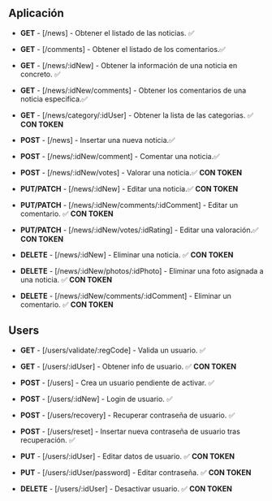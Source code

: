 ## Aplicación

- **GET** - [/news] - Obtener el listado de las noticias. ✅
- **GET** - [/comments] - Obtener el listado de los comentarios.✅
- **GET** - [/news/:idNew] - Obtener la información de una noticia en concreto. ✅
- **GET** - [/news/:idNew/comments] - Obtener los comentarios de una noticia especifica.✅
- **GET** - [/news/category/:idUser] - Obtener la lista de las categorias. ✅ **CON TOKEN**

- **POST** - [/news] - Insertar una nueva noticia.✅
- **POST** - [/news/:idNew/comment] - Comentar una noticia.✅
- **POST** - [/news/:idNew/votes] - Valorar una noticia.✅ **CON TOKEN**

- **PUT/PATCH** - [/news/:idNew] - Editar una noticia.✅ **CON TOKEN**
- **PUT/PATCH** - [/news/:idNew/comments/:idComment] - Editar un comentario. ✅ **CON TOKEN**

- **PUT/PATCH** - [/news/:idNew/votes/:idRating] - Editar una valoración.✅ **CON TOKEN**

- **DELETE** - [/news/:idNew] - Eliminar una noticia. ✅ **CON TOKEN**
- **DELETE** - [/news/:idNew/photos/:idPhoto] - Eliminar una foto asignada a una noticia. ✅ **CON TOKEN**
- **DELETE** - [/news/:idNew/comments/:idComment] - Eliminar un comentario. ✅ **CON TOKEN**

## Users

- **GET** - [/users/validate/:regCode] - Valida un usuario. ✅
- **GET** - [/users/:idUser] - Obtener info de usuario. ✅ **CON TOKEN**

- **POST** - [/users] - Crea un usuario pendiente de activar. ✅
- **POST** - [/users/:idNew] - Login de usuario. ✅
- **POST** - [/users/recovery] - Recuperar contraseña de usuario. ✅
- **POST** - [/users/reset] - Insertar nueva contraseña de usuario tras recuperación. ✅

- **PUT** - [/users/:idUser] - Editar datos de usuario. ✅ **CON TOKEN**
- **PUT** - [/users/:idUser/password] - Editar contraseña. ✅ **CON TOKEN**

- **DELETE** - [/users/:idUser] - Desactivar usuario. ✅ **CON TOKEN**
